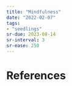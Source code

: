 ```yaml
---
title: "Mindfulness"
date: "2022-02-07"
tags:
- "seedlings"
sr-due: 2023-08-14
sr-interval: 3
sr-ease: 250
---
```




# References

